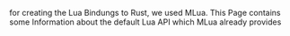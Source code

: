 for creating the Lua Bindungs to Rust, we used MLua. This Page contains
some Information about the default Lua API which MLua already provides
